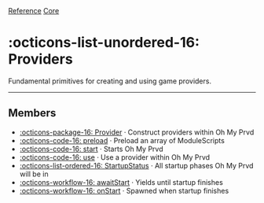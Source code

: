 <div class="ompdoc-reference-breadcrumbs">
<a href="../../">Reference</a>
<a href="../">Core</a>
</div>

# :octicons-list-unordered-16: Providers

Fundamental primitives for creating and using game providers.

---

## Members

- [:octicons-package-16: Provider](provider.md) · Construct providers within Oh
  My Prvd
- [:octicons-code-16: preload](preload.md) · Preload an array of ModuleScripts
- [:octicons-code-16: start](start.md) · Starts Oh My Prvd
- [:octicons-code-16: use](use.md) · Use a provider within Oh My Prvd
- [:octicons-list-ordered-16: StartupStatus](startup-status.md) · All startup
  phases Oh My Prvd will be in
- [:octicons-workflow-16: awaitStart](await-start.md) · Yields until startup
  finishes
- [:octicons-workflow-16: onStart](on-start.md) · Spawned when startup finishes
